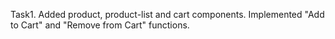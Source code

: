 Task1. Added product, product-list and cart components. Implemented "Add to Cart" and "Remove from Cart" functions.